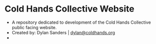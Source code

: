 # Cold Hands Collective Website
- A repository dedicated to development of the Cold Hands Collective public facing website. 
- Created by: Dylan Sanders | dylan@coldhands.org
- 
